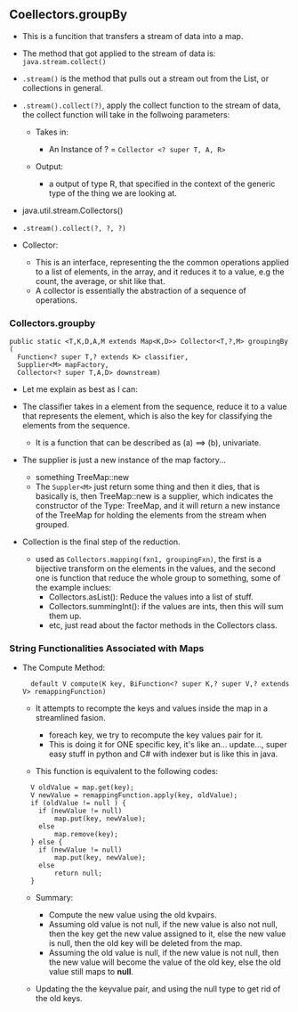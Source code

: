 ## Coellectors.groupBy

* This is a funcition that transfers a stream of data into a map.

* The method that got applied to the stream of data is: `java.stream.collect()`

* `.stream()` is the method that pulls out a stream out from the List<T>, or collections in general.

* `.stream().collect(?)`, apply the collect function to the stream of data, the collect function will take in the
follwoing parameters:

  * Takes in:
    * An Instance of  ? = `Collector <? super T, A, R>`

  * Output:
    * a output of type R, that specified in the context of the generic type of the thing we are looking at.

* java.util.stream.Collectors()

* `.stream().collect(?, ?, ?)`

* Collector:
  * This is an interface, representing the the common operations applied to a list of elements, in the array, and it
  reduces it to a value, e.g the count, the average, or shit like that.
  * A collector is essentially the abstraction of a sequence of operations.

### Collectors.groupby

```
public static <T,K,D,A,M extends Map<K,D>> Collector<T,?,M> groupingBy (
  Function<? super T,? extends K> classifier,
  Supplier<M> mapFactory,
  Collector<? super T,A,D> downstream)
```

* Let me explain as best as I can:

* The classifier takes in a element from the sequence, reduce it to a value that represents the element, which
is also the key for classifying the elements from the sequence.
  * It is a function that can be described as (a) ==> (b), univariate.

* The supplier is just a new instance of the map factory...
  * something TreeMap::new
  * The `Suppler<M>` just return some thing and then it dies, that is basically is, then TreeMap::new is a
  supplier, which indicates the constructor of the Type: TreeMap, and it will return a new instance of the
  TreeMap for holding the elements from the stream when grouped.

* Collection is the final step of the reduction.
  * used as `Collectors.mapping(fxn1, groupingFxn)`, the first is a bijective transform on the elements in the
  values, and the second one is function that reduce the whole group to something, some of the example inclues:
    * Collectors.asList(): Reduce the values into a list of stuff.
    * Collectors.summingInt(): if the values are ints, then this will sum them up.
    * etc, just read about the factor methods in the Collectors class.

### String Functionalities Associated with Maps

* The Compute Method:

  ```
    default V compute(K key, BiFunction<? super K,? super V,? extends V> remappingFunction)
  ```

  * It attempts to recompte the keys and values inside the map in a streamlined fasion.
    * foreach key, we try to recompute the key values pair for it.
    * This is doing it for ONE specific key, it's like an... update..., super easy stuff in python and C# with 
    indexer but is like this in java.

  * This function is equivalent to the following codes:

  ```
    V oldValue = map.get(key);
    V newValue = remappingFunction.apply(key, oldValue);
    if (oldValue != null ) {
      if (newValue != null)
          map.put(key, newValue);
      else
          map.remove(key);
    } else {
      if (newValue != null)
          map.put(key, newValue);
      else
          return null;
    }
  ```

  * Summary:
    * Compute the new value using the old kvpairs.
    * Assuming old value is not null, if the new value is also not null, then the key get the new value assigned to it,
    else the new value is null, then the old key will be deleted from the map.
    * Assuming the old value is null, if the new value is not null, then the new value will become the value of the
    old key, else the old value still maps to **null**.

  * Updating the the keyvalue pair, and using the null type to get rid of the old keys. 